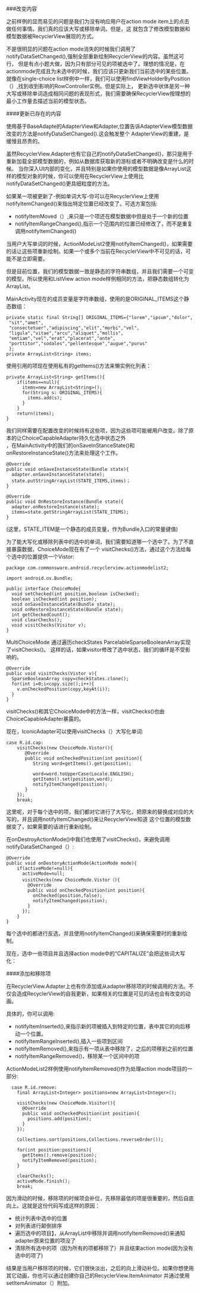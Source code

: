 ###改变内容

之前样例的显而易见的问题是我们为没有响应用户在action mode item上的点击做任何事情。我们真的应该大写或移除单词。但是，这
就包含了修改模型数据和模型数据被RecyclerView展现的方式。


不是很明显的问题在action mode消失的时候我们调用了notifyDataSetChanged(),强制全部重新绘制RecyclerView的内容。虽然这可行，
但是有点小题大做，因为只有部分可见的项被选中了。理想的情况是，在actionmode完成且为未选中的时候，我们应该只更新我们当前选中的某些位置。
就像在single-choice list样例中一样，我们可以使用findViewHolderByPosition（）,找到收到影响的RowController实例。但是实际上，
更新选中状体是另一种大写或移除单词造成相同问题的表现形式，我们需要确保RecyclerView按理想的最小工作量去描述当前的模型状态。

####更新已存在的内容

使用基于BaseAdapte的AdapterView和Adapter,位置告诉AdapterView模型数据改变的方法是notifyDataSetChanged().这会触发整个
AdapterView的重建，是缓慢且昂贵的。

虽然RecyclerView.Adapter也有它自己的notifyDataSetChanged()，那只是用于重新加载全部模型数据的，例如从数据库获取新的游标或者不明确改变是什么的时候。
当你深入UI内部的变化，并且特别是如果你使用的模型数据是像ArrayList这样的模型对象的时候，你可以使用在RecyclerView上使用比notifyDataSetChanged()更具细粒度的方法。

如果某一项被更新了-例如单词大写-你可以在RecyclerView上使用notifyItemChanged()来指出特定位置已经改变了。可选方案包括:

* notifyItemMoved（）,来只是一个项还在模型数据中但是处于一个新的位置
* notifyItemRangeChanged(),指示一个范围内的位置已经修改了，而不是重复调用notifyItemChanged()

当用户大写单词的时候，ActionModeList2使用notifyItemChanged()，如果需要的话让这些项重新绘制。如果一个或多个当前在RecyclerView中不可见的话，可能不是立即需要。

但是目前位置，我们的模型数据一致是静态的字符串数组，并且我们需要一个可变的模型。所以使用和ListView action mode样例相同的方法，把静态数组转化为ArrayList。

MainActivity现在的成员变量是字符串数组，使用的是ORIGINAL_ITEMS这个静态数组：

    private static final String[] ORIGINAL_ITEMS={"lorem","ipsum","dolor",
     "sit","amet",
     "consectetuer","adipiscing","elit","morbi","vel",
     "ligula","vitae","arcu","aliquet","mollis",
     "emtiam","vel","erat","placerat","ante",
     "porttitor","sodales","pellentesque","augue","purus"
     };
    private ArrayList<String> items;

使用引用的项现在使用私有的getItems()方法来懒实例化列表：

    private ArrayList<String> getItems(){
        if(items==null){
          items=new ArrayList<String>();
          for(String s: ORIGINAL_ITEMS){
            items.add(s);
          }
        }
        return(items);
    }

我们同样需要在配置改变的时候持有这些项，因为这些项可能被用户改变。除了原本的让ChoiceCapableAdapter持久化选中状态之外    
，在MainActivity中的我们的onSaveInStanceState()和onRestoreInstanceState()方法来处理这个工作。

    @Override
    public void onSaveInstanceState(Bundle state){
      adapter.onSaveInstanceState(state);
      state.putStringArrayList(STATE_ITEMS,items)；
    }

    @Override
    public void OnRestoreInstance(Bundle state){
      adapter.onRestoreInstance(state);
      items=state.getStringArrayList(STATE_ITEMS);
    }

(这里，STATE_ITEM是一个静态的成员变量，作为Bundle入口的常量键值)

为了能大写化或移除列表中的选中的单词，我们需要知道哪一个选中了。为了不直接暴露数据，ChoiceMode现在有了一个
visitChecks()方法，通过这个方法给每个选中的位置提供一个Vistor:

    package com.commonsware.android.recyclerview.actionmodelist2;

    import android.os.Bundle;

    public interface ChoiceMode{
      void setChecked(int position,boolean isChecked);
      boolean isChecked(int position);
      void onSaveInstanceState(Bundle state);
      void onRestoreInstanceState(Bundle state);
      int getCheckedCount();
      void clearChecks();
      void visitChecks(Visitor v);
    }
     
MultiChoiceMode 通过遍历checkStates ParcelableSparseBooleanArray实现了visitChecks()。
这样的话，如果visitor修改了选中状态，我们的循环是不受影响的。

    @Override
    public void visitChecks(Vistor v){
      SparseBooleanArray copy=checkStates.clone();
      for(int i=0;i<copy.size();i++){
        v.onCheckedPosition(copy,keyAt(i));
      }
    }

visitChecks()和其它ChoiceMode中的方法一样，visitChecks()也由ChoiceCapableAdapter暴露的。

现在，IconicAdapter可以使用visitChecks（）大写化单词:
    
    case R.id.cap:
        visitChecks(new ChoiceMode.Vistor(){
           @Override
           public void onCheckedPosition(int position){
              String word=getItems().get(position);

              word=word.toUpperCase(Locale.ENGLISH);
              getItems().set(position,word);
              notifyItemChanged(position);
           }
        });
        break;
这里呢，对于每个选中的项，我们都对它进行了大写化，把原来的替换成对应的大写的，并且调用notifyItemChanged()来让RecyclerView知道
这个位置的模型数据变了，如果需要的话进行重新绘制。

在onDestroyActionMode()中我们也使用了visitChecks()，来避免调用notifyDataSetChanged（）:

    @Override
    public void onDestoryActionMode(ActionMode mode){
        if(activeMode!=null){
          activeMode=null;
          visitChecks(new ChoiceMode.Vistor（){
            @Override
            public void onCheckedPosition(int position){
              onChecked(position,false);
              notifyItemChanged(position);
            }
          });
        }
    } 

每个选中的都进行反选，并且使用notifyItemChanged()来确保需要时的重新绘制。
 
现在，选中一些项目并且选择action mode中的“CAPITALIZE”会把这些词大写化：

####添加和移除项

在RecyclerView.Adapter上也有你添加或从adapter移除项的时候调用的方法。不仅会造成RecyclerView的自我更新，如果相关的位置是可见的话也会有改变的动画。

具体的，你可以调用:

* notifyItemInserted(),来指示新的项被插入到特定的位置，表中其它的向后移动一个位置。
* notifyItemRangeInserted(),插入一些项到区间
* notifyItemRemoved(),来指示有一项从表中移除了，之后的项移到之前的位置
* notifyItemRangeRemoved()，移除某一个区间中的项

ActionModeList2样例使用notifyItemRemoved()作为处理action mode项目的一部分:
      
      case R.id.remove:
        final ArrayList<Integer> positions=new ArrayList<Integer>();

        visitChecks(new ChoiceMode.Visitor(){
          @Override
          public void onCheckedPosition(int position){
            positions.add(position);
          }
        });

        Collections.sort(positions,Collections.reverseOrder());

        for(int position:positions){
          getItems().remove(position);
          notifyItemRemoved(position);
        }

        clearChecks();
        activeMode.finish();
        break;

因为滑动的时候，移除项的时候项会补位，先移除最低的项是很重要的，然后自底向上。这就是这份代码写成这样的原因：

* 统计列表中选中的位置
* 对列表进行颠倒排序
* 遍历选中的项目】，从ArrayList中移除并调用notifyItemRemoved()来通知adapter原来位置的项没了
* 清除所有选中的项（因为所有的项都移除了）并且结束action mode(因为没有选中的项了)

结果是当用户移除项的时候，它们很快淡出，之后的向上滑动补位。如果你想使用其它动画，你也可以通过创建你自己的RecyclerView.ItemAnimator
并通过使用setItemAnimator（）附加。

